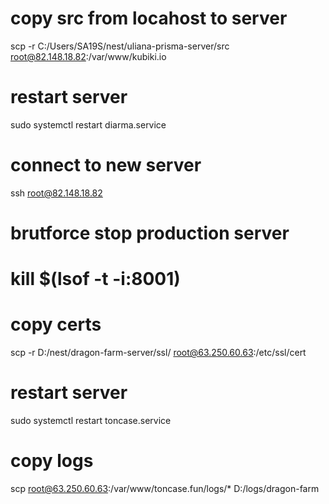 # copy src from locahost to server

scp -r C:/Users/SA19S/nest/uliana-prisma-server/src root@82.148.18.82:/var/www/kubiki.io

# restart server

sudo systemctl restart diarma.service

# connect to new server
ssh root@82.148.18.82

# brutforce stop production server

# kill $(lsof -t -i:8001)

# copy certs

scp -r D:/nest/dragon-farm-server/ssl/ root@63.250.60.63:/etc/ssl/cert

# restart server

sudo systemctl restart toncase.service

# copy logs
scp root@63.250.60.63:/var/www/toncase.fun/logs/* D:/logs/dragon-farm